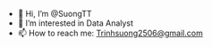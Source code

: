 - 👋 Hi, I’m @SuongTT
- 👀 I’m interested in Data Analyst
- 📫 How to reach me: Trinhsuong2506@gmail.com

<!---
SuongTT/SuongTT is a ✨ special ✨ repository because its `README.md` (this file) appears on your GitHub profile.
You can click the Preview link to take a look at your changes.
--->
